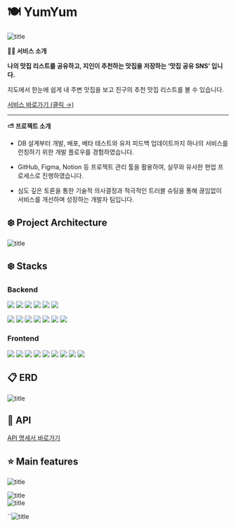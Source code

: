 # 🍽️ YumYum
![title](https://www.notion.so/image/https%3A%2F%2Fs3-us-west-2.amazonaws.com%2Fsecure.notion-static.com%2F5ab018df-bc9c-4c4f-bd95-814af6f24ee6%2FYumYum2.png?table=block&id=20e6f37a-6e87-4d96-9ac2-ed5d38ff634f&spaceId=9b2d7abe-1440-407f-a4b1-9d97908075f6&width=2000&userId=c5049af8-d03e-42ff-b646-e5e6a17fc55d&cache=v2)   

**✍🏻 서비스 소개**

**나의 맛집 리스트를 공유하고, 지인이 추천하는 맛집을 저장하는 ‘맛집 공유 SNS’ 입니다.**

지도에서 한눈에 쉽게  내 주변 맛집을 보고 친구의 추천 맛집 리스트를 볼 수 있습니다.

[서비스 바로가기 (클릭 →) ](https://yumyumdb.com/)   

---


**⛅️ 프로젝트 소개**

- DB 설계부터 개발, 배포, 베타 테스트와 유저 피드백 업데이트까지 하나의 서비스를 런칭하기 위한 개발 플로우를 경험하였습니다. 

- GitHub, Figma, Notion 등 프로젝트 관리 툴을 활용하여, 실무와 유사한 현업 프로세스로 진행하였습니다. 

- 심도 깊은 토론을 통한 기술적 의사결정과 적극적인 트러블 슈팅을 통해 끊임없이 서비스를 개선하며 성장하는 개발자 팀입니다. 





## ❄️ Project Architecture

![title](https://www.notion.so/image/https%3A%2F%2Fs3-us-west-2.amazonaws.com%2Fsecure.notion-static.com%2F84c1a538-6209-4a63-bdb8-2e73d719feef%2FUntitled.png?id=60fb903c-ae29-4ad3-b3db-5d33dc8dc04f&table=block&spaceId=9b2d7abe-1440-407f-a4b1-9d97908075f6&width=2000&userId=c5049af8-d03e-42ff-b646-e5e6a17fc55d&cache=v2)   


## ❄️ Stacks

### Backend

<img src="https://img.shields.io/badge/typescript-3178C6?style=for-the-badge&logo=typescript&logoColor=black"> <img src="https://img.shields.io/badge/node.js-339933?style=for-the-badge&logo=Node.js&logoColor=white"> <img src="https://img.shields.io/badge/NestJS-E0234E?style=for-the-badge&logo=NestJS&logoColor=white"> <img src="https://img.shields.io/badge/mysql-4479A1?style=for-the-badge&logo=mysql&logoColor=white"> <img src="https://img.shields.io/badge/Jest-C21325?style=for-the-badge&logo=Jest&logoColor=white"> <img src="https://img.shields.io/badge/nginx-009639?style=for-the-badge&logo=nginx&logoColor=white">

<img src="https://img.shields.io/badge/amazonaws-232F3E?style=for-the-badge&logo=amazonaws&logoColor=white"> <img src="https://img.shields.io/badge/amazonec2-FF9900?style=for-the-badge&logo=amazonec2&logoColor=white"> <img src="https://img.shields.io/badge/amazonrds-527FFF?style=for-the-badge&logo=amazonrds&logoColor=white"> <img src="https://img.shields.io/badge/amazons3-569A31?style=for-the-badge&logo=amazons3&logoColor=white"> 
 <img src="https://img.shields.io/badge/git-F05032?style=for-the-badge&logo=git&logoColor=white"> <img src="https://img.shields.io/badge/github-181717?style=for-the-badge&logo=github&logoColor=white"> <img src="https://img.shields.io/badge/pm2-2B037A?style=for-the-badge&logo=pm2&logoColor=white">



### Frontend
<img src="https://img.shields.io/badge/javascript-F7DF1E?style=for-the-badge&logo=javascript&logoColor=black"> <img src="https://img.shields.io/badge/react-61DAFB?style=for-the-badge&logo=react&logoColor=black"> <img src="https://img.shields.io/badge/Atom-66595C?style=for-the-badge&logo=Atom&logoColor=white">
 <img src="https://img.shields.io/badge/tailwindcss-06B6D4?style=for-the-badge&logo=tailwindcss&logoColor=white"> <img src="https://img.shields.io/badge/Axios-5A29E4?style=for-the-badge&logo=Axios&logoColor=white">
 <img src="https://img.shields.io/badge/amazonaws-232F3E?style=for-the-badge&logo=amazonaws&logoColor=white"> <img src="https://img.shields.io/badge/Vercel-000000?style=for-the-badge&logo=Vercel&logoColor=white"> <img src="https://img.shields.io/badge/git-F05032?style=for-the-badge&logo=git&logoColor=white"> <img src="https://img.shields.io/badge/github-181717?style=for-the-badge&logo=github&logoColor=white">


## 📋 ERD
![title](https://www.notion.so/image/https%3A%2F%2Fs3-us-west-2.amazonaws.com%2Fsecure.notion-static.com%2F959bc85a-6547-4fcc-b93f-7a11157b7afa%2FUntitled.png?table=block&id=b5405cb5-ae16-42fb-af83-c507fdc59760&spaceId=9b2d7abe-1440-407f-a4b1-9d97908075f6&width=2000&userId=c5049af8-d03e-42ff-b646-e5e6a17fc55d&cache=v2)   

## 🔎 API
[API 명세서 바로가기](https://plucky-summer-2c4.notion.site/1d8ca1a3eaad4f19b66bef99ab38e342?v=0445a1b8df1a42709e78c9627653239b)   



## ⭐️ Main features

![title](https://plucky-summer-2c4.notion.site/image/https%3A%2F%2Fs3-us-west-2.amazonaws.com%2Fsecure.notion-static.com%2F78fba69a-b8c7-4f16-854e-9a476d63e048%2F1.png?id=6be63095-deca-41bc-a3f9-148dab46646a&table=block&spaceId=9b2d7abe-1440-407f-a4b1-9d97908075f6&width=2000&userId=&cache=v2)   

![title](https://plucky-summer-2c4.notion.site/image/https%3A%2F%2Fs3-us-west-2.amazonaws.com%2Fsecure.notion-static.com%2F4e2ceafd-80c8-43d2-829e-55eb33f4aa22%2F2.png?id=4b7f8b07-d545-479e-855a-949ffdbf1b0e&table=block&spaceId=9b2d7abe-1440-407f-a4b1-9d97908075f6&width=2000&userId=&cache=v2)   
![title](https://plucky-summer-2c4.notion.site/image/https%3A%2F%2Fs3-us-west-2.amazonaws.com%2Fsecure.notion-static.com%2F1b962ed8-aebc-43e3-b0da-05024f4675be%2F3.png?id=a15ffa84-3f12-43fa-b5bd-5d7e5460b7db&table=block&spaceId=9b2d7abe-1440-407f-a4b1-9d97908075f6&width=2000&userId=&cache=v2)   


``![title](https://plucky-summer-2c4.notion.site/image/https%3A%2F%2Fs3-us-west-2.amazonaws.com%2Fsecure.notion-static.com%2F5ef6a1fb-e8fa-4b47-ad8b-3b400661571b%2F4.png?id=7e286c26-fad1-487f-95d9-da8ffc3c287a&table=block&spaceId=9b2d7abe-1440-407f-a4b1-9d97908075f6&width=2000&userId=&cache=v2)   
